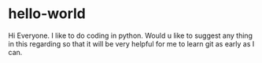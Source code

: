 # hello-world
Hi Everyone.
I like to do coding in python.
Would u like to suggest any thing in this regarding so that it will be very helpful for me to learn git as early as I can.
